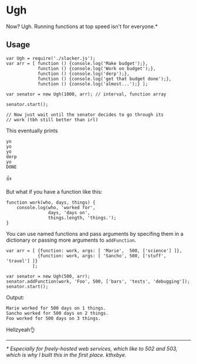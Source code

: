 Ugh
========

Now? Ugh. Running functions at top speed isn't for everyone.*

## Usage


	var Ugh = require('./slacker.js');
	var arr = [ function () {console.log('Make budget');},
	            function () {console.log('Work on budget');},
	            function () {console.log('derp');},
	            function () {console.log('get that budget done');},
	            function () {console.log('almost...');} ];
	
	var senator = new Ugh(1000, arr); // interval, function array
	
	senator.start();
	
	// Now just wait until the senator decides to go through its 
	// work (tbh still better than irl)	
    
This eventually prints

    yo
    yo
    yo
    derp
    yo
    DONE

👍

But what if you have a function like this:

	function work(who, days, things) {
		console.log(who, 'worked for', 
					days, 'days on',
					things.length, 'things.');
	}	

You can use named functions and pass arguments by specifing them in a 
dictionary or passing more arguments to `addFunction`.

	var arr = [ {function: work, args: [ 'Marie',  500, ['science'] ]},
				{function: work, args: [ 'Sancho', 500, ['stuff', 'travel'] ]}
			  ];
	
	var senator = new Ugh(500, arr);
	senator.addFunction(work, 'Foo', 500, ['bars', 'tests', 'debugging']);
	senator.start();
	
Output:

	Marie worked for 500 days on 1 things.
	Sancho worked for 500 days on 2 things.
	Foo worked for 500 days on 3 things.

Hellzyeah👌

----------

*\* Especially for freely-hosted web services, which like to 502 and 503, 
which is why I built this in the first place. kthxbye.*
